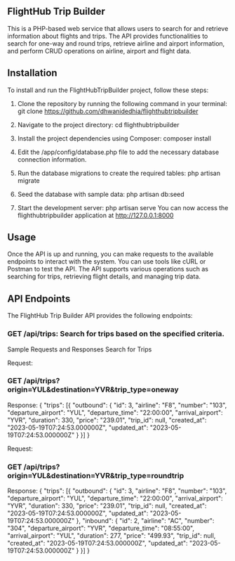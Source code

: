 ## FlightHub Trip Builder
This is a PHP-based web service that allows users to search for and retrieve information about flights and trips. The API provides functionalities to search for one-way and round trips, retrieve airline and airport information, and perform CRUD operations on airline, airport and flight data.

## Installation

To install and run the FlightHubTripBuilder project, follow these steps:

1. Clone the repository by running the following command in your terminal:
git clone https://github.com/dhwanidedhia/flighthubtripbuilder

2. Navigate to the project directory:
cd flighthubtripbuilder

3. Install the project dependencies using Composer:
composer install

4. Edit the /app/config/database.php file to add the necessary database connection information.

5. Run the database migrations to create the required tables:
php artisan migrate

6. Seed the database with sample data:
php artisan db:seed

7. Start the development server:
php artisan serve
You can now access the flighthubtripbuilder application at http://127.0.0.1:8000

## Usage
Once the API is up and running, you can make requests to the available endpoints to interact with the system. You can use tools like cURL or Postman to test the API. The API supports various operations such as searching for trips, retrieving flight details, and managing trip data.

## API Endpoints
The FlightHub Trip Builder API provides the following endpoints:

### GET /api/trips: Search for trips based on the specified criteria.

Sample Requests and Responses
Search for Trips

Request:
### GET /api/trips?origin=YUL&destination=YVR&trip_type=oneway
Response:
{
	"trips": [{
		"outbound": {
			"id": 3,
			"airline": "F8",
			"number": "103",
			"departure_airport": "YUL",
			"departure_time": "22:00:00",
			"arrival_airport": "YVR",
			"duration": 330,
			"price": "239.01",
			"trip_id": null,
			"created_at": "2023-05-19T07:24:53.000000Z",
			"updated_at": "2023-05-19T07:24:53.000000Z"
		}
	}]
}


Request:
### GET /api/trips?origin=YUL&destination=YVR&trip_type=roundtrip
Response:
{
	"trips": [{
		"outbound": {
			"id": 3,
			"airline": "F8",
			"number": "103",
			"departure_airport": "YUL",
			"departure_time": "22:00:00",
			"arrival_airport": "YVR",
			"duration": 330,
			"price": "239.01",
			"trip_id": null,
			"created_at": "2023-05-19T07:24:53.000000Z",
			"updated_at": "2023-05-19T07:24:53.000000Z"
		},
		"inbound": {
			"id": 2,
			"airline": "AC",
			"number": "304",
			"departure_airport": "YVR",
			"departure_time": "08:55:00",
			"arrival_airport": "YUL",
			"duration": 277,
			"price": "499.93",
			"trip_id": null,
			"created_at": "2023-05-19T07:24:53.000000Z",
			"updated_at": "2023-05-19T07:24:53.000000Z"
		}
	}]
}


